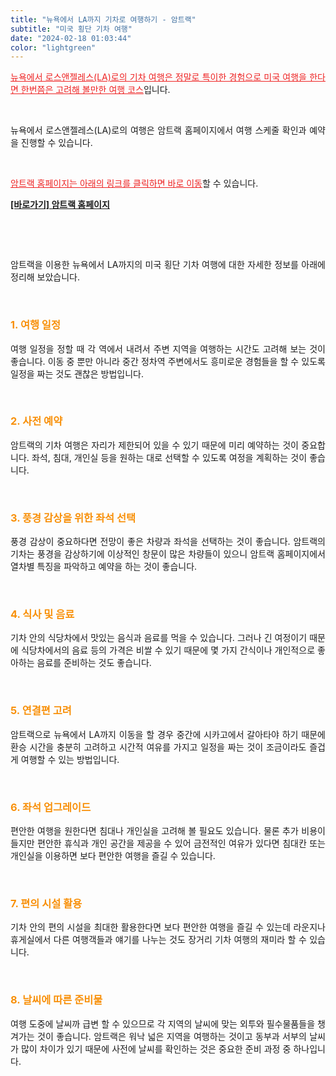 ```yaml
---
title: "뉴욕에서 LA까지 기차로 여행하기 - 암트랙"
subtitle: "미국 횡단 기차 여행"
date: "2024-02-18 01:03:44"
color: "lightgreen"
---
```



<p style="text-align: justify;" data-ke-size="size16"><span style="color: #ee2323;"><u>뉴욕에서 로스앤젤레스(LA)로의 기차 여행은 정말로 특이한 경험으로 미국 여행을 한다면 한번쯤은 고려해 볼만한 여행 코스</u></span>입니다.</p>
<p><br /></p>
<p style="text-align: justify;" data-ke-size="size16"></p>
<p style="text-align: justify;" data-ke-size="size16">뉴욕에서 로스앤젤레스(LA)로의 여행은 암트랙 홈페이지에서 여행 스케줄 확인과 예약을 진행할 수 있습니다.</p>
<p><br /></p>
<p style="text-align: justify;" data-ke-size="size16"></p>
<p style="text-align: justify;" data-ke-size="size16"><span style="color: #ee2323;"><u>암트랙 홈페이지는 아래의 링크를 클릭하면 바로 이동</u></span>할 수 있습니다.</p>
<p style="text-align: justify;" data-ke-size="size16"></p>
<p style="text-align: justify;" data-ke-size="size16"><b><a href="https://www.amtrak.com/home">[바로가기] 암트랙 홈페이지</a></b></p>
<p style="text-align: justify;" data-ke-size="size16"></p>
<p style="text-align: justify;" data-ke-size="size16"></p>

<p><br /></p>
<p><br /></p>
<p style="text-align: justify;" data-ke-size="size16">암트랙을 이용한 뉴욕에서 LA까지의 미국 횡단 기차 여행에 대한 자세한 정보를 아래에 정리해 보았습니다.</p>
<p><br /></p>
<p style="text-align: justify;" data-ke-size="size16"></p>
<h3 style="text-align: justify;" data-ke-size="size23"><span style="color: #f89009;"><b>1. 여행 일정</b></span></h3>
<p style="text-align: justify;" data-ke-size="size16">여행 일정을 정할 때 각 역에서 내려서 주변 지역을 여행하는 시간도 고려해 보는 것이 좋습니다. 이동 중 뿐만 아니라 중간 정차역 주변에서도 흥미로운 경험들을 할 수 있도록 일정을 짜는 것도 괜찮은 방법입니다.</p>
<p><br /></p>
<p style="text-align: justify;" data-ke-size="size16"></p>
<h3 style="text-align: justify;" data-ke-size="size23"><span style="color: #f89009;"><b>2. 사전 예약</b></span></h3>
<p style="text-align: justify;" data-ke-size="size16">암트랙의 기차 여행은 자리가 제한되어 있을 수 있기 때문에 미리 예약하는 것이 중요합니다. 좌석, 침대, 개인실 등을 원하는 대로 선택할 수 있도록 여정을 계획하는 것이 좋습니다.</p>
<p><br /></p>
<p style="text-align: justify;" data-ke-size="size16"></p>
<h3 style="text-align: justify;" data-ke-size="size23"><span style="color: #f89009;"><b>3. 풍경 감상을 위한 좌석 선택</b></span></h3>
<p style="text-align: justify;" data-ke-size="size16">풍경 감상이 중요하다면 전망이 좋은 차량과 좌석을 선택하는 것이 좋습니다. 암트랙의 기차는 풍경을 감상하기에 이상적인 창문이 많은 차량들이 있으니 암트랙 홈페이지에서 열차별 특징을 파악하고 예약을 하는 것이 좋습니다.</p>
<p><br /></p>
<p style="text-align: justify;" data-ke-size="size16"></p>
<h3 style="text-align: justify;" data-ke-size="size23"><span style="color: #f89009;"><b>4. 식사 및 음료</b></span></h3>
<p style="text-align: justify;" data-ke-size="size16">기차 안의 식당차에서 맛있는 음식과 음료를 먹을 수 있습니다. 그러나 긴 여정이기 때문에 식당차에서의 음료 등의 가격은 비쌀 수 있기 때문에 몇 가지 간식이나 개인적으로 좋아하는 음료를 준비하는 것도 좋습니다.</p>
<p><br /></p>
<p style="text-align: justify;" data-ke-size="size16"></p>
<h3 style="text-align: justify;" data-ke-size="size23"><span style="color: #f89009;"><b>5. 연결편 고려</b></span></h3>
<p style="text-align: justify;" data-ke-size="size16">암트랙으로 뉴욕에서 LA까지 이동을 할 경우 중간에 시카고에서 갈아타야 하기 때문에 환승 시간을 충분히 고려하고 시간적 여유를 가지고 일정을 짜는 것이 조금이라도 즐겁게 여행할 수 있는 방법입니다.</p>
<p><br /></p>
<p style="text-align: justify;" data-ke-size="size16"></p>
<h3 style="text-align: justify;" data-ke-size="size23"><span style="color: #f89009;"><b>6. 좌석 업그레이드</b></span></h3>
<p style="text-align: justify;" data-ke-size="size16">편안한 여행을 원한다면 침대나 개인실을 고려해 볼 필요도 있습니다. 물론 추가 비용이 들지만 편안한 휴식과 개인 공간을 제공을 수 있어 금전적인 여유가 있다면 침대칸 또는 개인실을 이용하면 보다 편안한 여행을 즐길 수 있습니다.</p>
<p><br /></p>
<p style="text-align: justify;" data-ke-size="size16"></p>
<h3 style="text-align: justify;" data-ke-size="size23"><span style="color: #f89009;"><b>7. 편의 시설 활용</b></span></h3>
<p style="text-align: justify;" data-ke-size="size16">기차 안의 편의 시설을 최대한 활용한다면 보다 편안한 여행을 즐길 수 있는데 라운지나 휴게실에서 다른 여행객들과 얘기를 나누는 것도 장거리 기차 여행의 재미라 할 수 있습니다.</p>
<p><br /></p>
<p style="text-align: justify;" data-ke-size="size16"></p>
<h3 style="text-align: justify;" data-ke-size="size23"><span style="color: #f89009;"><b>8. 날씨에 따른 준비물</b></span></h3>
<p style="text-align: justify;" data-ke-size="size16">여행 도중에 날씨까 급변 할 수 있으므로 각 지역의 날씨에 맞는 외투와 필수물품들을 챙겨가는 것이 좋습니다. 암트랙은 워낙 넓은 지역을 여행하는 것이고 동부과 서부의 날씨가 많이 차이가 있기 때문에 사전에 날씨를 확인하는 것은 중요한 준비 과정 중 하나입니다.</p>
<p><br /></p>